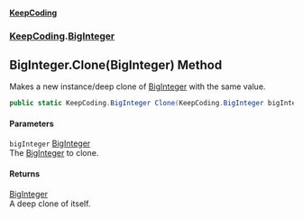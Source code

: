 #### [KeepCoding](index.md 'index')
### [KeepCoding](KeepCoding.md 'KeepCoding').[BigInteger](KeepCoding_BigInteger.md 'KeepCoding.BigInteger')
## BigInteger.Clone(BigInteger) Method
Makes a new instance/deep clone of [BigInteger](KeepCoding_BigInteger.md 'KeepCoding.BigInteger') with the same value.  
```csharp
public static KeepCoding.BigInteger Clone(KeepCoding.BigInteger bigInteger);
```
#### Parameters
<a name='KeepCoding_BigInteger_Clone(KeepCoding_BigInteger)_bigInteger'></a>
`bigInteger` [BigInteger](KeepCoding_BigInteger.md 'KeepCoding.BigInteger')  
The [BigInteger](KeepCoding_BigInteger.md 'KeepCoding.BigInteger') to clone.
  
#### Returns
[BigInteger](KeepCoding_BigInteger.md 'KeepCoding.BigInteger')  
A deep clone of itself.
